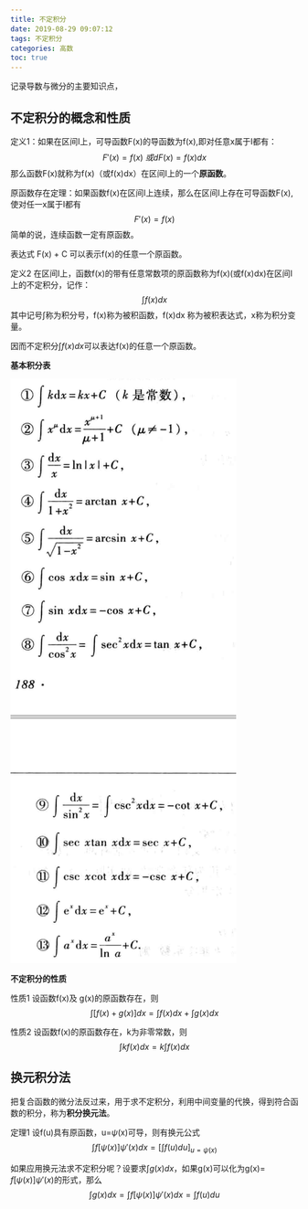 ```yaml
---
title: 不定积分
date: 2019-08-29 09:07:12
tags: 不定积分
categories: 高数
toc: true
---
```


记录导数与微分的主要知识点，

<!--more-->


## 不定积分的概念和性质 

定义1：如果在区间I上，可导函数F(x)的导函数为f(x),即对任意x属于I都有：
$$F'(x)=f(x)\ 或dF(x)=f(x)dx$$
那么函数F(x)就称为f(x)（或f(x)dx）在区间I上的一个**原函数**。

原函数存在定理：如果函数f(x)在区间I上连续，那么在区间I上存在可导函数F(x),使对任一x属于I都有
$$F'(x)=f(x)$$
简单的说，连续函数一定有原函数。

表达式 F(x) + C 可以表示f(x)的任意一个原函数。

定义2 在区间I上，函数f(x)的带有任意常数项的原函数称为f(x)(或f(x)dx)在区间I上的不定积分，记作：
$$\int{f(x)dx}$$
其中记号$\int$称为积分号，f(x)称为被积函数，f(x)dx
称为被积表达式，x称为积分变量。

因而不定积分$\int{f(x)dx}$可以表达f(x)的任意一个原函数。

**基本积分表**


![](four_indefinite_integral/1.png)


**不定积分的性质**

性质1 设函数f(x)及 g(x)的原函数存在，则
$$\int{[f(x)+g(x)]dx} = \int{f(x)dx} + \int{g(x)dx}$$


性质2 设函数f(x)的原函数存在，k为非零常数，则 
$$\int{kf(x)dx}=k\int{f(x)dx}$$

## 换元积分法

把复合函数的微分法反过来，用于求不定积分，利用中间变量的代换，得到符合函数的积分，称为**积分换元法**。

定理1 设f(u)具有原函数，u=$\psi$(x)可导，则有换元公式 
$$\int{f[\psi (x)]\psi '(x)dx} = [\int{f(u)du}]_{u=\psi (x)}$$

如果应用换元法求不定积分呢？设要求$\int{g(x)dx}$，如果g(x)可以化为g(x)= $f[\psi (x)]\psi '(x)$的形式，那么
$$\int {g(x)dx}= \int{f[\psi (x)]\psi '(x)dx}=\int{f(u)du}$$














































 